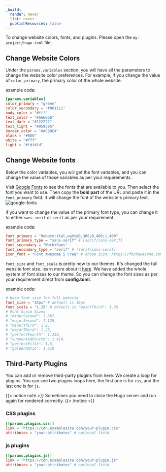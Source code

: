 ```yaml
---
_build:
  render: never
  list: never
  publishResources: false
---
```


To change website colors, fonts, and plugins. Please open the `my-project/hugo.toml` file.

## Change Website Colors

Under the `params.variables` section, you will have all the parameters to change the website color preferences. For example, if you change the value of `color_primary`, the primary color of the whole website.

example code:

```toml
[params.variables]
color_primary = "green"
color_secondary = "#001111"
body_color = "#fff"
text_color = "#666666"
text_dark = "#222222"
text_light = "#959595"
border_color = "#ACB9C4"
black = "#000"
white = "#fff"
light = "#fdfdfd"
```

## Change Website fonts

Below the color variables, you will get the font variables, and you can change the value of those variables as per your requirements.

Visit [Google Fonts](https://fonts.google.com/) to see the fonts that are available to you. Then select the font you want to use. Then copy the **bold part** of the URL and paste it in the `font_primary` field. It will change the font of the website's primary text.
![google-fonts](/images/theme-settings/google-fonts.png)

If you want to change the value of the primary font type, you can change it to either `sans-serif` or `serif` as per your requirement.

example code:

```toml
font_primary = "Roboto:ital,wght@0,300;0,400;1,400"
font_primary_type = "sans-serif" # [serif/sans-serif]
font_secondary = "Work+Sans"
font_secondary_type = "serif" # [serif/sans-serif]
icon_font = "Font Awesome 5 Free" # chose icon: https://fontawesome.com/icons
```

`font_size` and `font_scale` is pretty new to our themes. It's changed the full website font size. learn more about it [here](https://type-scale.com/). We have added the whole system of font sizes to our theme. So you can change the font sizes as per your requirement direct from **config.toml**.

example code:

```toml
# base font size for full website 
font_size = "16px" # default is 16px
font_scale = "1.25" # default is "majorThird": 1.25
# Font Scale Sizes
# "minorSecond": 1.067,
# "majorSecond": 1.125,
# "minorThird": 1.2,
# "majorThird": 1.25,
# "perfectFourth": 1.333,
# "augmentedFourth": 1.414,
# "perfectFifth": 1.5,
# "goldenRatio": 1.618
```

## Third-Party Plugins

You can add or remove third-party plugins from here. We create a loop for plugins. You can see two plugins loops here, the first one is for `css`, and the last one is for `js`.

{{< notice note >}}
Sometimes you need to close the Hugo server and run again for rendered correctly.
{{< /notice >}}

### CSS plugins

```toml
[[params.plugins.css]]
link = "https://cdn.examplesite.com/your-plugin.css"
attributes = "your-attributes" # optional field
```

### js plugins

```toml
[[params.plugins.js]]
link = "https://cdn.examplesite.com/your-plugin.js"
attributes = "your-attributes" # optional field
```
